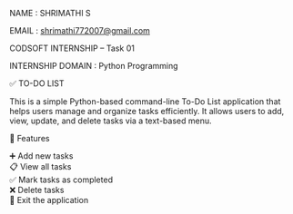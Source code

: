 NAME : SHRIMATHI S

EMAIL : shrimathi772007@gmail.com

CODSOFT INTERNSHIP – Task 01

INTERNSHIP DOMAIN : Python Programming

✅ TO-DO LIST 

This is a simple Python-based command-line To-Do List application that helps users manage and organize tasks efficiently. It allows users to add, view, update, and delete tasks via a text-based menu.

📌 Features

➕ Add new tasks  
📋 View all tasks  
✅ Mark tasks as completed  
❌ Delete tasks  
🚪 Exit the application
